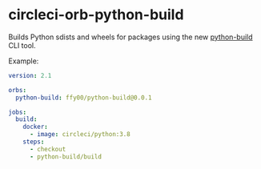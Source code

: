 # circleci-orb-python-build

Builds Python sdists and wheels for packages using the new
[python-build](https://github.com/FFY00/python-build) CLI tool.

Example:
```yaml
version: 2.1

orbs:
  python-build: ffy00/python-build@0.0.1

jobs:
  build:
    docker:
      - image: circleci/python:3.8
    steps:
      - checkout
      - python-build/build
```
